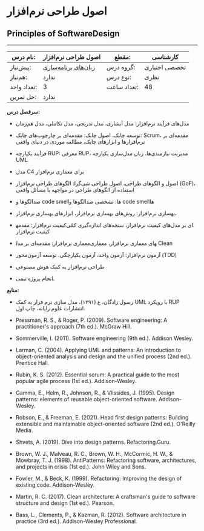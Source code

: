 # اصول طراحی نرم‌افزار
## Principles of SoftwareDesign
_______________________________________________________________________________
| نام درس:    | اصول طراحی نرم‌افزار                                                          | مقطع:       | کارشناسی      |
| ----------- | ----------------------------------------------------------------------------- | ----------- | ------------- |
| پیش‌نیاز:   | [زبان‌های برنامه‌سازی](../docs/curriculum/mandatory/Programming-Languages.md) | گروه درس:   | تخصصی اختیاری |
| هم‌نیاز:    | ندارد                                                                         | نوع درس:    | نظری          |
| تعداد واحد: | 3                                                                             | تعداد ساعت: | 48            |
| حل تمرین:   |  ندارد                                                                        |             |               |

**سرفصل درس:**


- مدل‌های فرآیند نرم‌افزار: مدل آبشاری، مدل تدریجی،‌ مدل تکاملی، مدل هم‌زمان

- توسعه چابک، اصول چابک:‌ مقدمه‌ای بر چارچوب‌های چابک: Scrum،‌ مقدمه‌ای بر نرم‌افزارها و ابزارهای چابک، مطالعه موردی در دنیای واقعی

- فرآیند یکپارچه RUP: معرفی RUP، مدیریت نیازمندی‌ها، زبان مدل‌سازی یکپارچه UML 

- مدل C4 برای معماری نرم‌افزار

- اصول و الگوهای طراحی، اصول طراحی شی‌گرا: الگوهای طراحی نرم‌افزار (GoF)، استفاده از الگوهای طراحی در مواجهه با مسائل واقعی

- ضدالگوها و code smellها: تشخصی ضدالگوها و code smellها

- بهسازی نرم‌افزار: روش‌های بهسازی نرم‌افزار، ابزارهای بهسازی نرم‌افزار، 

- کیفیت نرم‌افزار: مقدمه‎ای بر مدل‌های کیفیت نرم‌افزار، سنجه‌های اندازه‌گیری کمّی کیفیت نرم‌افزار

- معماری نرم‌افزار: مقدمه‌ای بر مدل‎های معماری نرم‌افزار، معماری Clean

- آزمون نرم‌افزار: آزمون واحد، آزمون یکپارچگی، توسعه آزمون‌محور (TDD)

- طراحی نرم‌افزار به کمک هوش مصنوعی

- انجام پروژه تیمی.


**منابع:**


- رسول زادگان، ع (۱۳۹۱)، مدل سازی نرم فزار به کمک UML با رویکرد RUP انتشارات علوم رایانه، چاپ اول.

- Pressman, R. S., & Roger, P. (2009). Software engineering: A practitioner's approach (7th ed.). McGraw Hill.

- Sommerville, I. (2011). Software engineering (9th ed.). Addison Wesley.

- Larman, C. (2004). Applying UML and patterns: An introduction to object-oriented analysis and design and the unified process (2nd ed.). Prentice Hall.

- Rubin, K. S. (2012). Essential scrum: A practical guide to the most popular agile process (1st ed.). Addison-Wesley.

- Gamma, E., Helm, R., Johnson, R., & Vlissides, J. (1995). Design patterns: elements of reusable object-oriented software. Addison-Wesley.

- Robson, E., & Freeman, E. (2021). Head first design patterns: Building extensible and maintainable object-oriented software (2nd ed.). O'Reilly Media.

- Shvets, A. (2019). Dive into design patterns. Refactoring.Guru.

- Brown, W. J., Malveau, R. C., Brown, W. H., McCormic, H. W., & Mowbray, T. J. (1998). AntiPatterns: Refactoring software, architectures, and projects in crisis (1st ed.). John Wiley and Sons.

- Fowler, M., & Beck, K. (1999). Refactoring: Improving the design of existing code. Addison-Wesley.

- Martin, R. C. (2017). Clean architecture: A craftsman's guide to software structure and design (1st ed.). Pearson.

- Bass, L., Clements, P., & Kazman, R. (2012). Software architecture in practice (3rd ed.). Addison-Wesley Professional.


